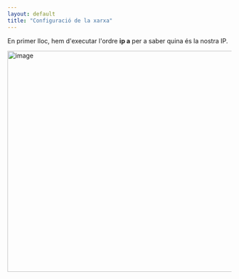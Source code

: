 ```yaml
---
layout: default
title: "Configuració de la xarxa"
---
```


En primer lloc, hem d'executar l'ordre **ip a** per a saber quina és la nostra IP.

<img width="756" height="498" alt="image" src="https://github.com/user-attachments/assets/5aec4000-057c-4f2a-89aa-e70c2425ab47" />


